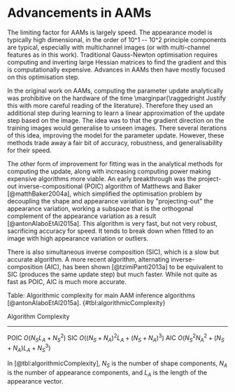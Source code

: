 # Advancements in AAMs

The limiting factor for AAMs is largely speed. The appearance model is typically
high dimensional, in the order of 10^1 -- 10^2 principle components are typical,
especially with multichannel images (or with multi-channel features as in this
work). Traditional Gauss-Newton optimisation requires computing and inverting
large Hessian matrices to find the gradient and this is computationally
expensive. Advances in AAMs then have mostly focused on this optimisation step.

In the original work on AAMs, computing the parameter update analytically was
prohibitive on the hardware of the time \marginpar{\raggedright Justify this with more
careful reading of the literature}. Therefore they used an additional step
during learning to learn a linear approximation of the update step based on the
image. The idea was to that the gradient direction on the training images would
generalise to unseen images. There several iterations of this idea, improving
the model for the parameter update. However, these methods trade away a fair bit
of accuracy, robustness, and generalisability for their speed.

The other form of improvement for fitting was in the analytical methods for
computing the update, along with increasing computing power making expensive
algorithms more viable. An early breakthrough was the project-out
inverse-compositional (POIC) algorithm of Matthews and Baker [@matthBaker2004a],
which simplified the optimisation problem by decoupling the shape and appearance
variation by "projecting-out" the appearance variation, working a subspace that
is the orthogonal complement of the appearance variation as a result
[@antonAlaboEtAl2015a]. This algorithm is very fast, but not very robust,
sacrificing accuracy for speed. It tends to break down when fitted to an image
with high appearance variation or outliers.

There is also simultaneous inverse composition (SIC), which is a slow but
accurate algorithm. A more recent algorithm, alternating inverse-composition
(AIC), has been shown [@tzimiPanti2013a] to be equivalent to SIC (produces the
same update step) but much faster. While not quite as fast as POIC, AIC is much
more accurate.

Table: Algorithmic complexity for main AAM inference algorithms [@antonAlaboEtAl2015a]. {#tbl:algorithmicComplexity}

Algorithm Complexity
--------- --------------------
POIC      $O(N_S L_A + N_S^2)$
SIC       $O((N_S + N_A)^2 L_A + (N_S + N_A)^3)$
AIC       $O(N_S^2 N_A^2 + (N_S + N_A)L_A + N_S^3)$

In [@tbl:algorithmicComplexity], $N_S$ is the number of shape components, $N_A$
is the number of appearance components, and $L_A$ is the length of the
appearance vector.
